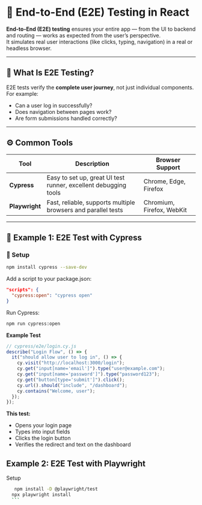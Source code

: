 # 🧪 End-to-End (E2E) Testing in React

**End-to-End (E2E) testing** ensures your entire app — from the UI to backend and routing — works as expected from the user’s perspective.  
It simulates real user interactions (like clicks, typing, navigation) in a real or headless browser.

---

## 🎯 What Is E2E Testing?

E2E tests verify the **complete user journey**, not just individual components.  
For example:
- Can a user log in successfully?
- Does navigation between pages work?
- Are form submissions handled correctly?

---

## ⚙️ Common Tools

| Tool | Description | Browser Support |
|------|--------------|----------------|
| **Cypress** | Easy to set up, great UI test runner, excellent debugging tools | Chrome, Edge, Firefox |
| **Playwright** | Fast, reliable, supports multiple browsers and parallel tests | Chromium, Firefox, WebKit |

---

## 🚀 Example 1: E2E Test with **Cypress**

### 🔧 Setup
```bash
npm install cypress --save-dev
```
Add a script to your package.json:
```json
"scripts": {
  "cypress:open": "cypress open"
}
```
Run Cypress:
```bash
npm run cypress:open
```
**Example Test**
```js
// cypress/e2e/login.cy.js
describe("Login Flow", () => {
  it("should allow user to log in", () => {
    cy.visit("http://localhost:3000/login");
    cy.get("input[name='email']").type("user@example.com");
    cy.get("input[name='password']").type("password123");
    cy.get("button[type='submit']").click();
    cy.url().should("include", "/dashboard");
    cy.contains("Welcome, user");
  });
});
```
**This test:**
  - Opens your login page
  - Types into input fields
  - Clicks the login button
  - Verifies the redirect and text on the dashboard

  ## Example 2: E2E Test with Playwright
  Setup
  ```bash
     npm install -D @playwright/test
    npx playwright install
    ```